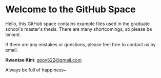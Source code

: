 # Welcome to the GitHub Space

Hello, this GitHub space contains example files used in the graduate school's master's thesis. There are many shortcomings, so please be lenient. 

If there are any mistakes or questions, please feel free to contact us by email.

**Kwantae Kim**: gooy522@gmail.com

Always be full of happiness~
